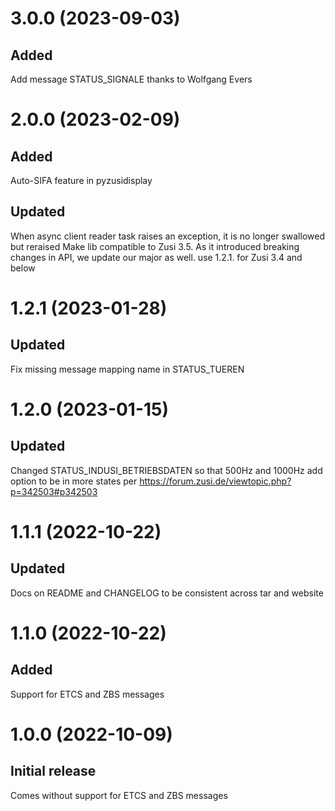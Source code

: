 
# 3.0.0 (2023-09-03)
## Added
Add message STATUS_SIGNALE thanks to Wolfgang Evers
# 2.0.0 (2023-02-09)
## Added
Auto-SIFA feature in pyzusidisplay
## Updated
When async client reader task raises an exception, it is no longer swallowed but reraised
Make lib compatible to Zusi 3.5. As it introduced breaking changes in API, we update our major as well. use 1.2.1. for Zusi 3.4 and below

# 1.2.1 (2023-01-28)
## Updated
Fix missing message mapping name in STATUS_TUEREN

# 1.2.0 (2023-01-15)
## Updated
Changed STATUS_INDUSI_BETRIEBSDATEN so that 500Hz and 1000Hz add option to be in more states per https://forum.zusi.de/viewtopic.php?p=342503#p342503

# 1.1.1 (2022-10-22)
## Updated
Docs on README and CHANGELOG to be consistent across tar and website

# 1.1.0 (2022-10-22)
## Added
Support for ETCS and ZBS messages

# 1.0.0 (2022-10-09)
## Initial release
Comes without support for ETCS and ZBS messages
